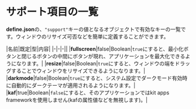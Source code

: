 # サポート項目の一覧

**define.json**の、`"support"`キーの値となるオブジェクトで有効なキーの一覧です。ウィンドウのリサイズ可否などを簡単に定義することができます。

|名前|既定|型|内容|
|-|-|-||
|**fullscreen**|false|Boolean|`true`にすると、最小化ボタンと閉じるボタンの中間にボタンが現れ、アプリケーションを最大化できるようになります。|
|**resize**|false|Boolean|`true`にすると、ウィンドウの端をドラッグすることでウィンドウをリサイズできるようになります。|
|**darkmode**|false|Boolean|`true`にすると、システム設定でダークモード有効時に自動的にダークテーマが適用されるようになります。|
|**kaf**|true|Boolean|`false`にすると、そのアプリケーションではkit apps frameworkを使用しません(kafの属性値などを無視します)。|
